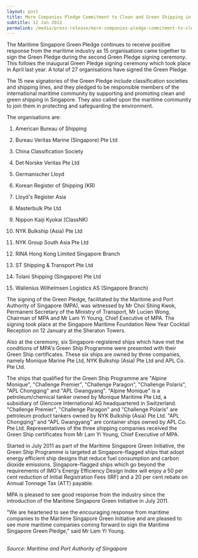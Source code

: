 ```yaml
---
layout: post
title: More Companies Pledge Commitment to Clean and Green Shipping in Singapore
subtitle: 12 Jan 2012
permalink: /media/press-release/more-companies-pledge-commitment-to-clean-and-green-shipping-in-singapore
---
```

The Maritime Singapore Green Pledge continues to receive positive response from the maritime industry as 15 organisations came together to sign the Green Pledge during the second Green Pledge signing ceremony. This follows the inaugural Green Pledge signing ceremony which took place in April last year. A total of 27 organisations have signed the Green Pledge.

The 15 new signatories of the Green Pledge include classification societies and shipping lines, and they pledged to be responsible members of the international maritime community by supporting and promoting clean and green shipping in Singapore. They also called upon the maritime community to join them in protecting and safeguarding the environment.

The organisations are:

1. American Bureau of Shipping

2. Bureau Veritas Marine (Singapore) Pte Ltd

3. China Classification Society

4. Det Norske Veritas Pte Ltd

5. Germanischer Lloyd

6. Korean Register of Shipping (KR)

7. Lloyd's Register Asia

8. Masterbulk Pte Ltd

9. Nippon Kaiji Kyokai (ClassNK)

10. NYK Bulkship (Asia) Pte Ltd

11. NYK Group South Asia Pte Ltd

12. RINA Hong Kong Limited Singapore Branch

13. ST Shipping & Transport Pte Ltd

14. Tolani Shipping (Singapore) Pte Ltd

15. Wallenius Wilhelmsen Logistics AS (Singapore Branch)

The signing of the Green Pledge, facilitated by the Maritime and Port Authority of Singapore (MPA), was witnessed by Mr Choi Shing Kwok, Permanent Secretary of the Ministry of Transport, Mr Lucien Wong, Chairman of MPA and Mr Lam Yi Young, Chief Executive of MPA. The signing took place at the Singapore Maritime Foundation New Year Cocktail Reception on 12 January at the Sheraton Towers.

Also at the ceremony, six Singapore-registered ships which have met the conditions of MPA's Green Ship Programme were presented with their Green Ship certificates. These six ships are owned by three companies, namely Monique Marine Pte Ltd, NYK Bulkship (Asia) Pte Ltd and APL Co. Pte Ltd.

The ships that qualified for the Green Ship Programme are "Alpine Monique", "Challenge Premier", "Challenge Paragon", "Challenge Polaris", "APL Chongqing" and "APL Gwangyang". "Alpine Monique" is a petroleum/chemical tanker owned by Monique Maritime Pte Ltd, a subsidiary of Glencore International AG headquartered in Switzerland. "Challenge Premier", "Challenge Paragon" and "Challenge Polaris" are petroleum product tankers owned by NYK Bulkship (Asia) Pte Ltd. "APL Chongqing" and "APL Gwangyang" are container ships owned by APL Co. Pte Ltd. Representatives of the three shipping companies received the Green Ship certificates from Mr Lam Yi Young, Chief Executive of MPA.

Started in July 2011 as part of the Maritime Singapore Green Initiative, the Green Ship Programme is targeted at Singapore-flagged ships that adopt energy efficient ship designs that reduce fuel consumption and carbon dioxide emissions. Singapore-flagged ships which go beyond the requirements of IMO's Energy Efficiency Design Index will enjoy a 50 per cent reduction of Initial Registration Fees (IRF) and a 20 per cent rebate on Annual Tonnage Tax (ATT) payable.

MPA is pleased to see good response from the industry since the introduction of the Maritime Singapore Green Initiative in July 2011.

"We are heartened to see the encouraging response from maritime companies to the Maritime Singapore Green Initiative and are pleased to see more maritime companies coming forward to sign the Maritime Singapore Green Pledge," said Mr Lam Yi Young.
<br><br>

*Source: Maritime and Port Authority of Singapore*